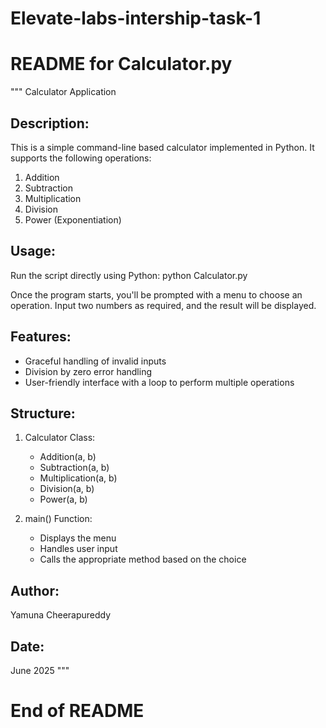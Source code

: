 # Elevate-labs-intership-task-1
# README for Calculator.py

"""
Calculator Application

Description:
-------------
This is a simple command-line based calculator implemented in Python.
It supports the following operations:
1. Addition
2. Subtraction
3. Multiplication
4. Division
5. Power (Exponentiation)

Usage:
-------
Run the script directly using Python:
    python Calculator.py

Once the program starts, you'll be prompted with a menu to choose an operation.
Input two numbers as required, and the result will be displayed.

Features:
----------
- Graceful handling of invalid inputs
- Division by zero error handling
- User-friendly interface with a loop to perform multiple operations

Structure:
-----------
1. Calculator Class:
    - Addition(a, b)
    - Subtraction(a, b)
    - Multiplication(a, b)
    - Division(a, b)
    - Power(a, b)

2. main() Function:
    - Displays the menu
    - Handles user input
    - Calls the appropriate method based on the choice

Author:
--------
Yamuna Cheerapureddy

Date:
------
June 2025
"""

# End of README
